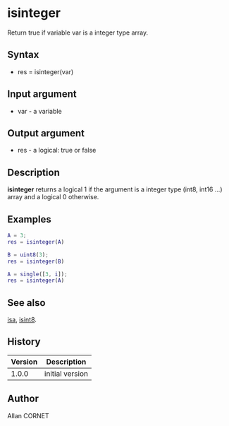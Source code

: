 

# isinteger

Return true if variable var is a integer type array.

## Syntax

- res = isinteger(var)

## Input argument

 - var - a variable

## Output argument

 - res - a logical: true or false

## Description

<b>isinteger</b> returns a logical 1 if the argument is a integer type (int8, int16 ...) array and a logical 0 otherwise.

## Examples

```matlab
A = 3;
res = isinteger(A)
```
```matlab
B = uint8(3);
res = isinteger(B)
```
```matlab
A = single([3, i]);
res = isinteger(A)
```

## See also

[isa](isa.md), [isint8](isint8.md).
## History

|Version|Description|
|------|------|
|1.0.0|initial version|


## Author

Allan CORNET



